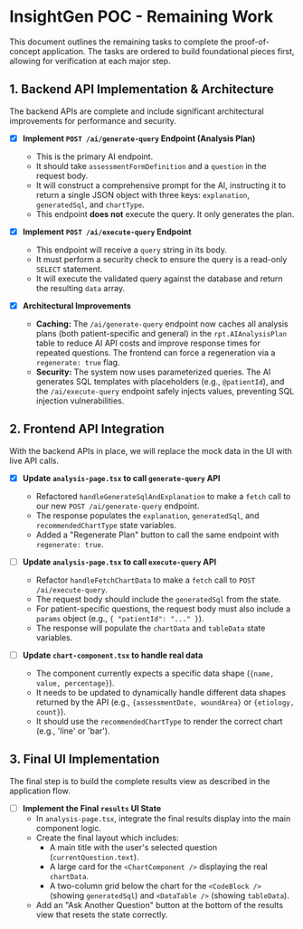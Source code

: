 # InsightGen POC - Remaining Work

This document outlines the remaining tasks to complete the proof-of-concept application. The tasks are ordered to build foundational pieces first, allowing for verification at each major step.

## 1. Backend API Implementation & Architecture

The backend APIs are complete and include significant architectural improvements for performance and security.

- [x] **Implement `POST /ai/generate-query` Endpoint (Analysis Plan)**

  - This is the primary AI endpoint.
  - It should take `assessmentFormDefinition` and a `question` in the request body.
  - It will construct a comprehensive prompt for the AI, instructing it to return a single JSON object with three keys: `explanation`, `generatedSql`, and `chartType`.
  - This endpoint **does not** execute the query. It only generates the plan.

- [x] **Implement `POST /ai/execute-query` Endpoint**

  - This endpoint will receive a `query` string in its body.
  - It must perform a security check to ensure the query is a read-only `SELECT` statement.
  - It will execute the validated query against the database and return the resulting `data` array.

- [x] **Architectural Improvements**
  - **Caching:** The `/ai/generate-query` endpoint now caches all analysis plans (both patient-specific and general) in the `rpt.AIAnalysisPlan` table to reduce AI API costs and improve response times for repeated questions. The frontend can force a regeneration via a `regenerate: true` flag.
  - **Security:** The system now uses parameterized queries. The AI generates SQL templates with placeholders (e.g., `@patientId`), and the `/ai/execute-query` endpoint safely injects values, preventing SQL injection vulnerabilities.

## 2. Frontend API Integration

With the backend APIs in place, we will replace the mock data in the UI with live API calls.

- [x] **Update `analysis-page.tsx` to call `generate-query` API**

  - Refactored `handleGenerateSqlAndExplanation` to make a `fetch` call to our new `POST /ai/generate-query` endpoint.
  - The response populates the `explanation`, `generatedSql`, and `recommendedChartType` state variables.
  - Added a "Regenerate Plan" button to call the same endpoint with `regenerate: true`.

- [ ] **Update `analysis-page.tsx` to call `execute-query` API**

  - Refactor `handleFetchChartData` to make a `fetch` call to `POST /ai/execute-query`.
  - The request body should include the `generatedSql` from the state.
  - For patient-specific questions, the request body must also include a `params` object (e.g., `{ "patientId": "..." }`).
  - The response will populate the `chartData` and `tableData` state variables.

- [ ] **Update `chart-component.tsx` to handle real data**
  - The component currently expects a specific data shape (`{name, value, percentage}`).
  - It needs to be updated to dynamically handle different data shapes returned by the API (e.g., `{assessmentDate, woundArea}` or `{etiology, count}`).
  - It should use the `recommendedChartType` to render the correct chart (e.g., 'line' or 'bar').

## 3. Final UI Implementation

The final step is to build the complete results view as described in the application flow.

- [ ] **Implement the Final `results` UI State**
  - In `analysis-page.tsx`, integrate the final results display into the main component logic.
  - Create the final layout which includes:
    - A main title with the user's selected question (`currentQuestion.text`).
    - A large card for the `<ChartComponent />` displaying the real `chartData`.
    - A two-column grid below the chart for the `<CodeBlock />` (showing `generatedSql`) and `<DataTable />` (showing `tableData`).
  - Add an "Ask Another Question" button at the bottom of the results view that resets the state correctly.
